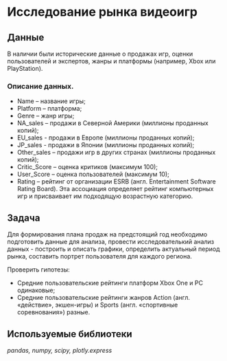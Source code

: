 # Исследование рынка видеоигр


## Данные

В наличии были исторические данные о продажах игр, оценки пользователей и экспертов, жанры и платформы (например, Xbox или PlayStation). 

### Описание данных.

- Name – название игры;
- Platform – платформа;
- Genre – жанр игры;
- NA_sales – продажи в Северной Америки (миллионы проданных копий);
- EU_sales - продажи в Европе (миллионы проданных копий);
- JP_sales - продажи в Японии (миллионы проданных копий);
- Other_sales – продажи игр в других странах (миллионы проданных копий);
- Critic_Score – оценка критиков (максимум 100);
- User_Score – оценка пользователей (максимум 10);
- Rating – рейтинг от организации ESRB (англ. Entertainment Software Rating Board). Эта ассоциация определяет рейтинг компьютерных игр и присваивает им подходящую возрастную категорию.

## Задача

Для формирования плана продаж на предстоящий год необходимо подготовить данные для анализа, провести исследователький анализ данных - построить и описать графики, определить актуальный период рынка, составить портрет пользователя для каждого региона.

Проверить гипотезы:
- Средние пользовательские рейтинги платформ Xbox One и PC одинаковые;
- Средние пользовательские рейтинги жанров Action (англ. «действие», экшен-игры) и Sports (англ. «спортивные соревнования») разные.

## Используемые библиотеки
*pandas, numpy, scipy, plotly.express*
